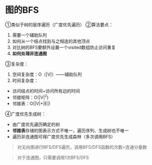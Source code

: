 


#  图的BFS
①类似于树的层序遍历（广度优先遍历）
②算法要点：
1. 需要一个辅助队列
2. 如何从一个结点找到与之相连的其他顶点
3. 对比树的BFS要额外设置一个visited数组防止访问重复
4. **如何处理非连通图**

③复杂度：
1. 空间复杂度：O（|V|）——辅助队列
2. 时间复杂度：
- 访问结点的时间+访问所有边的时间
- 邻接矩阵：O(|V|$^2$)
- 邻接表：O(|V|+|E|)

④广度优先生成树：
- 由广度优先遍历确定的树
- **邻接表**存储的图表示方式不唯一，遍历序列、生成树也不唯一
- 遍历非连通图可得广度优先生成森林（多次调用BFS）  

>对无向图进行BFS/DFS遍历，调用BFS/DFS函数的次数=连通分量数

>对于连通图，只需要调用1次BFS/DFS
<!--stackedit_data:
eyJoaXN0b3J5IjpbLTI5NTAyNzA5MCwtMTI4Mzg1MzM3XX0=
-->